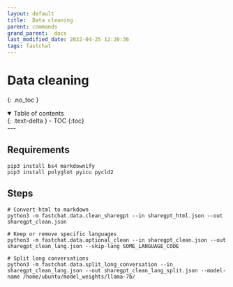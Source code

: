 ```yaml
---
layout: default
title:  Data cleaning
parent: commands
grand_parent:  docs
last_modified_date: 2022-04-25 12:20:36
tags: fastchat
---
```

# Data cleaning
{: .no_toc }

<details open markdown="block">
  <summary>
    Table of contents
  </summary>
  {: .text-delta }
- TOC
{:toc}
</details>
---

## Requirements

```
pip3 install bs4 markdownify
pip3 install polyglot pyicu pycld2
```

## Steps
```
# Convert html to markdown
python3 -m fastchat.data.clean_sharegpt --in sharegpt_html.json --out sharegpt_clean.json

# Keep or remove specific languages
python3 -m fastchat.data.optional_clean --in sharegpt_clean.json --out sharegpt_clean_lang.json --skip-lang SOME_LANGUAGE_CODE

# Split long conversations
python3 -m fastchat.data.split_long_conversation --in sharegpt_clean_lang.json --out sharegpt_clean_lang_split.json --model-name /home/ubuntu/model_weights/llama-7b/
```
